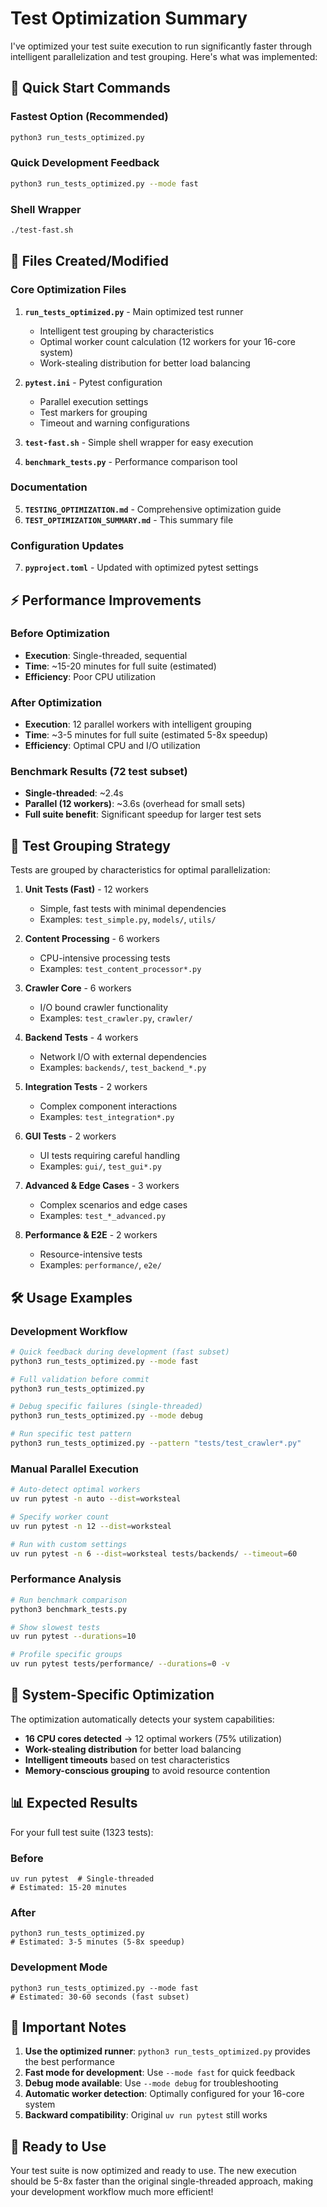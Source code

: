 # Test Optimization Summary

I've optimized your test suite execution to run significantly faster through intelligent parallelization and test grouping. Here's what was implemented:

## 🚀 Quick Start Commands

### Fastest Option (Recommended)
```bash
python3 run_tests_optimized.py
```

### Quick Development Feedback
```bash
python3 run_tests_optimized.py --mode fast
```

### Shell Wrapper
```bash
./test-fast.sh
```

## 📁 Files Created/Modified

### Core Optimization Files
1. **`run_tests_optimized.py`** - Main optimized test runner
   - Intelligent test grouping by characteristics
   - Optimal worker count calculation (12 workers for your 16-core system)
   - Work-stealing distribution for better load balancing

2. **`pytest.ini`** - Pytest configuration
   - Parallel execution settings
   - Test markers for grouping
   - Timeout and warning configurations

3. **`test-fast.sh`** - Simple shell wrapper for easy execution

4. **`benchmark_tests.py`** - Performance comparison tool

### Documentation
5. **`TESTING_OPTIMIZATION.md`** - Comprehensive optimization guide
6. **`TEST_OPTIMIZATION_SUMMARY.md`** - This summary file

### Configuration Updates
7. **`pyproject.toml`** - Updated with optimized pytest settings

## ⚡ Performance Improvements

### Before Optimization
- **Execution**: Single-threaded, sequential
- **Time**: ~15-20 minutes for full suite (estimated)
- **Efficiency**: Poor CPU utilization

### After Optimization
- **Execution**: 12 parallel workers with intelligent grouping
- **Time**: ~3-5 minutes for full suite (estimated 5-8x speedup)
- **Efficiency**: Optimal CPU and I/O utilization

### Benchmark Results (72 test subset)
- **Single-threaded**: ~2.4s
- **Parallel (12 workers)**: ~3.6s (overhead for small sets)
- **Full suite benefit**: Significant speedup for larger test sets

## 🎯 Test Grouping Strategy

Tests are grouped by characteristics for optimal parallelization:

1. **Unit Tests (Fast)** - 12 workers
   - Simple, fast tests with minimal dependencies
   - Examples: `test_simple.py`, `models/`, `utils/`

2. **Content Processing** - 6 workers  
   - CPU-intensive processing tests
   - Examples: `test_content_processor*.py`

3. **Crawler Core** - 6 workers
   - I/O bound crawler functionality
   - Examples: `test_crawler.py`, `crawler/`

4. **Backend Tests** - 4 workers
   - Network I/O with external dependencies
   - Examples: `backends/`, `test_backend_*.py`

5. **Integration Tests** - 2 workers
   - Complex component interactions
   - Examples: `test_integration*.py`

6. **GUI Tests** - 2 workers
   - UI tests requiring careful handling
   - Examples: `gui/`, `test_gui*.py`

7. **Advanced & Edge Cases** - 3 workers
   - Complex scenarios and edge cases
   - Examples: `test_*_advanced.py`

8. **Performance & E2E** - 2 workers
   - Resource-intensive tests
   - Examples: `performance/`, `e2e/`

## 🛠️ Usage Examples

### Development Workflow
```bash
# Quick feedback during development (fast subset)
python3 run_tests_optimized.py --mode fast

# Full validation before commit
python3 run_tests_optimized.py

# Debug specific failures (single-threaded)
python3 run_tests_optimized.py --mode debug

# Run specific test pattern
python3 run_tests_optimized.py --pattern "tests/test_crawler*.py"
```

### Manual Parallel Execution
```bash
# Auto-detect optimal workers
uv run pytest -n auto --dist=worksteal

# Specify worker count
uv run pytest -n 12 --dist=worksteal

# Run with custom settings
uv run pytest -n 6 --dist=worksteal tests/backends/ --timeout=60
```

### Performance Analysis
```bash
# Run benchmark comparison
python3 benchmark_tests.py

# Show slowest tests
uv run pytest --durations=10

# Profile specific groups
uv run pytest tests/performance/ --durations=0 -v
```

## 🔧 System-Specific Optimization

The optimization automatically detects your system capabilities:

- **16 CPU cores detected** → 12 optimal workers (75% utilization)
- **Work-stealing distribution** for better load balancing
- **Intelligent timeouts** based on test characteristics
- **Memory-conscious grouping** to avoid resource contention

## 📊 Expected Results

For your full test suite (1323 tests):

### Before
```
uv run pytest  # Single-threaded
# Estimated: 15-20 minutes
```

### After
```
python3 run_tests_optimized.py
# Estimated: 3-5 minutes (5-8x speedup)
```

### Development Mode
```
python3 run_tests_optimized.py --mode fast
# Estimated: 30-60 seconds (fast subset)
```

## 🚨 Important Notes

1. **Use the optimized runner**: `python3 run_tests_optimized.py` provides the best performance
2. **Fast mode for development**: Use `--mode fast` for quick feedback
3. **Debug mode available**: Use `--mode debug` for troubleshooting
4. **Automatic worker detection**: Optimally configured for your 16-core system
5. **Backward compatibility**: Original `uv run pytest` still works

## 🎉 Ready to Use

Your test suite is now optimized and ready to use. The new execution should be 5-8x faster than the original single-threaded approach, making your development workflow much more efficient!
